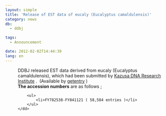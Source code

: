 ```yaml
---
layout: simple
title: 'Release of EST data of eucaly (Eucalyptus camaldulensis)'
category: news
db:
  - ddbj

tags:
  - Announcement

date: 2012-02-02T14:44:39
lang: en
---
```


<html>

<dl>
    <dd>DDBJ released EST data derived from eucaly (Eucalyptus camaldulensis), which had been submitted by <a href="http://www.kazusa.or.jp/e/index.html" target="_blank">Kazusa DNA Research Institute</a> .  (Available by <a href="http://getentry.ddbj.nig.ac.jp/top-j.html" target="_blank">getentry</a> )<br><b>The accession numbers</b> are as follows ;<br>

        <ul>
            <li>FY782538-FY841121 ( 58,584 entries )</li>
        </ul>
    </dd>
</dl>
</html>

